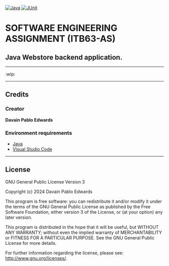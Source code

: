 [![Java](https://img.shields.io/badge/java-%2019-brown.svg)](https://www.java.com/de/download/faq/java19.xml)
[![JUnit](https://img.shields.io/badge/JUnit-%204-orange.svg)](https://junit.org/junit5/)

#  SOFTWARE ENGINEERING ASSIGNMENT (ITB63-AS)

## Java Webstore backend application.
-------------------------------------------------------

:wip:

---

## Credits

### Creator

**Davain Pablo Edwards**


### Environment requirements

- [Java](https://www.java.com/de/download/)
- [Visual Studio Code](https://code.visualstudio.com/download)

---
## License

GNU General Public License Version 3

Copyright (c) 2024 Davain Pablo Edwards


This program is free software: you can redistribute it and/or modify it under the terms of the GNU General Public License as published by the Free Software Foundation, either version 3 of the License, or (at your option) any later version.

This program is distributed in the hope that it will be useful, but WITHOUT ANY WARRANTY; without even the implied warranty of MERCHANTABILITY or FITNESS FOR A PARTICULAR PURPOSE. See the GNU General Public License for more details.

For further information regarding the license, please see: <http://www.gnu.org/licenses/>.
